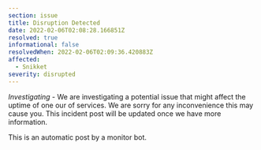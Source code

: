 ```yaml
---
section: issue
title: Disruption Detected
date: 2022-02-06T02:08:28.166851Z
resolved: true
informational: false
resolvedWhen: 2022-02-06T02:09:36.420883Z
affected:
  - Snikket
severity: disrupted
---
```

*Investigating* - We are investigating a potential issue that might affect the uptime of one our of services. We are sorry for any inconvenience this may cause you. This incident post will be updated once we have more information.

This is an automatic post by a monitor bot.
        